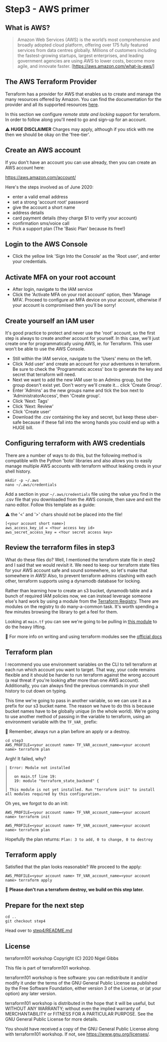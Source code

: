 # Step3 - AWS primer

## What is AWS?

> Amazon Web Services (AWS) is the world’s most comprehensive and broadly adopted cloud platform, offering over 175 fully featured services
> from data centres globally. Millions of customers including the fastest-growing startups, largest enterprises, and leading government
> agencies are using AWS to lower costs, become more agile, and innovate faster. [https://aws.amazon.com/what-is-aws/]

## The AWS Terraform Provider

Terraform has a provider for AWS that enables us to create and manage the many resources offered by Amazon.  You can find the documentation for the provider and all its supported resources [here](https://www.terraform.io/docs/providers/aws/index.html).

In this section we configure _remote state and locking_ support for terraform.  In order to follow along you'll need to go and sign-up for an account.

:warning: **HUGE DISCLAIMER** Charges may apply, although if you stick with me then we should be okay on the 'free-tier'.

## Create an AWS account

If you don't have an account you can use already, then you can create an AWS account here:

https://aws.amazon.com/account/

Here's the steps involved as of June 2020:

- enter a valid email address
- set a strong 'account root' password
- give the account a short name
- address details
- card payment details (they charge $1 to verify your account)
- confirmation sms/voice call
- Pick a support plan (The 'Basic Plan' because its free!)

## Login to the AWS Console

- Click the yellow link 'Sign Into the Console' as the 'Root user', and enter your credentials.

## Activate MFA on your root account

- After login, navigate to the IAM service
- Click the 'Activate MFA on your root account' option, then 'Manage MFA'.  Proceed to configure an MFA device on your account, otherwise if your account is compromised then you'll be sorry!

## Create yourself an IAM user

It's good practice to protect and never use the 'root' account, so the first step is always to create another account for yourself.  In this case, we'll just create one for programmatically using AWS, ie. for Terraform.  This user won't be able to use the AWS Console.

- Still within the IAM service, navigate to the 'Users' menu on the left.
- Click 'Add user' and create an account for your adventures in terraform.  Be sure to check the 'Programmatic access' box to generate the key and secret that terraform will need.
- Next we want to add the new IAM user to an Admins group, but the group doesn't exist yet.  Don't worry we'll create it... click 'Create Group'.
- Enter 'Admins' as the new groups name and tick the box next to 'AdministratorAccess', then 'Create group'.
- Click 'Next: Tags'
- Click 'Next: Review'
- Click 'Create user'
- Download the .csv containing the key and secret, but keep these uber-safe because if these fall into the wrong hands you could end up with a HUGE bill.

## Configuring terraform with AWS credentials

There are a number of ways to do this, but the following method is compatible with the Python 'boto' libraries and also allows you to easily manage multiple AWS accounts with terraform without leaking creds in your shell history.

    mkdir -p ~/.aws
    nano ~/.aws/credentials

Add a section in your `~/.aws/credentials` file using the value you find in the .csv file that you downloaded from the AWS console, then save and exit the nano editor.  Follow this template as a guide:

:warning: the '<' and '>' chars should not be placed into the file!

    [<your account short name>]
    aws_access_key_id = <Your access key id>
    aws_secret_access_key = <Your secret access key>

## Review the terraform files in step3

What do these files do?  Well, I mentioned the terraform state file in step2 and I said that we would revisit it.  We need to keep our terraform state files for your AWS account safe and sound somewhere, so let's make that somewhere in AWS!  Also, to prevent terraform admins clashing with each other, terraform supports using a dynamodb database for locking.

Rather than learning how to create an s3 bucket, dynamodb table and a bunch of required IAM policies now, we can instead leverage someone else's hard work by using a module from the [Terraform Registry](https://registry.terraform.io/).  There are modules on the registry to do many-a-common task.  It's worth spending a few minutes browsing the library to get a feel for them.

Looking at `main.tf` you can see we're going to be pulling in [this module](https://registry.terraform.io/modules/cloudposse/tfstate-backend/aws/0.17.0) to do the heavy lifting.

:pencil: For more info on writing and using terraform modules see the [official docs](https://www.terraform.io/docs/modules/index.html)

## Terraform plan

I recommend you use environment variables on the CLI to tell terraform at each run which account you want to target.  That way, your code remains flexible and it should be harder to run terraform against the wrong account (a real threat if you're looking after more than one AWS account).  Additionally, you can always find the previous commands in your shell history to cut down on typing.

This time we're going to pass in another variable, so we can use it as a prefix for our s3 bucket name.  The reason we have to do this is because bucket names have to be globally unique (in the whole world).  We're going to use another method of passing in the variable to terraform, using an environment variable with the `TF_VAR_` prefix:

:pencil: Remember, always run a plan before an apply or a destroy.

    cd step3
    AWS_PROFILE=<your account name> TF_VAR_account_name=<your account name> terraform plan

Argh! It failed, why?

    │ Error: Module not installed
    │
    │   on main.tf line 19:
    │   19: module "terraform_state_backend" {
    │
    │ This module is not yet installed. Run "terraform init" to install all modules required by this configuration.

Oh yes, we forgot to do an init:

    AWS_PROFILE=<your account name> TF_VAR_account_name=<your account name> terraform init

    AWS_PROFILE=<your account name> TF_VAR_account_name=<your account name> terraform plan

Hopefully the plan returns: `Plan: 3 to add, 0 to change, 0 to destroy`

## Terraform apply

Satisfied that the plan looks reasonable?  We proceed to the apply:

    AWS_PROFILE=<your account name> TF_VAR_account_name=<your account name> terraform apply

:pencil:  **Please don't run a terraform destroy, we build on this step later.**

## Prepare for the next step

    cd ..
    git checkout step4

Head over to [step4/README.md](/step4/README.md)

## License

terraform101 workshop
Copyright (C) 2020 Nigel Gibbs

This file is part of terraform101 workshop.

terraform101 workshop is free software: you can redistribute it and/or modify
it under the terms of the GNU General Public License as published by
the Free Software Foundation, either version 3 of the License, or
(at your option) any later version.

terraform101 workshop is distributed in the hope that it will be useful,
but WITHOUT ANY WARRANTY; without even the implied warranty of
MERCHANTABILITY or FITNESS FOR A PARTICULAR PURPOSE.  See the
GNU General Public License for more details.

You should have received a copy of the GNU General Public License
along with terraform101 workshop.  If not, see <https://www.gnu.org/licenses/>.
